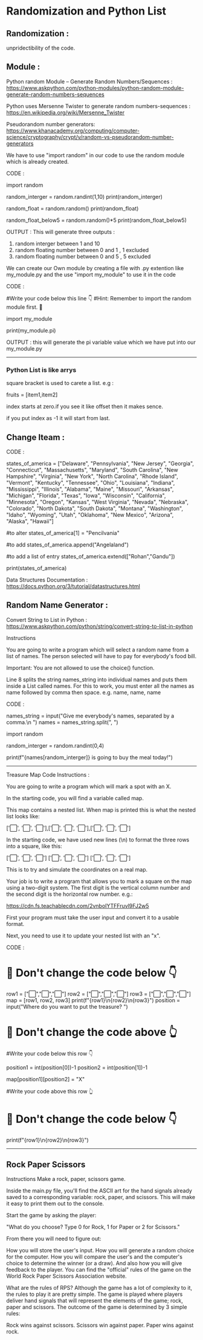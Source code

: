 # Randomization and Python List 

## Randomization :

unpridectibility of the code.


## Module :

Python random Module – Generate Random Numbers/Sequences : https://www.askpython.com/python-modules/python-random-module-generate-random-numbers-sequences

Python uses Mersenne Twister to generate random numbers-sequences : https://en.wikipedia.org/wiki/Mersenne_Twister

Pseudorandom number generators: https://www.khanacademy.org/computing/computer-science/cryptography/crypt/v/random-vs-pseudorandom-number-generators

We have to use "import random" in our code to use the random module which is already created.

CODE :

import random

random_interger = random.randint(1,10)
print(random_interger)

random_float = random.random()
print(random_float)

random_float_below5 = random.random()*5
print(random_float_below5)

OUTPUT : This will generate three outputs : 
1. random interger between 1 and 10
2. random floating number between 0 and 1 , 1 excluded
3. random floating number between 0 and 5 , 5 excluded

We can create our Own module by creating a file with .py extention like my_module.py and the use "import my_module" to use it in the code

CODE :

#Write your code below this line 👇
#Hint: Remember to import the random module first. 🎲


import my_module

print(my_module.pi)

OUTPUT : this will generate the pi variable value which we have put into our my_module.py

----------------------------------------------------------------------------------------------

### Python List is like arrys 

square bracket is used to carete a list. e.g :

fruits = [item1,item2]

index starts at zero.if you see it like offset then it makes sence.

if you put index as -1 it will start from last.

## Change Iteam :

CODE :

states_of_america = ["Delaware", "Pennsylvania", "New Jersey", "Georgia", "Connecticut", "Massachusetts", "Maryland", "South Carolina", "New Hampshire", "Virginia", "New York", "North Carolina", "Rhode Island", "Vermont", "Kentucky", "Tennessee", "Ohio", "Louisiana", "Indiana", "Mississippi", "Illinois", "Alabama", "Maine", "Missouri", "Arkansas", "Michigan", "Florida", "Texas", "Iowa", "Wisconsin", "California", "Minnesota", "Oregon", "Kansas", "West Virginia", "Nevada", "Nebraska", "Colorado", "North Dakota", "South Dakota", "Montana", "Washington", "Idaho", "Wyoming", "Utah", "Oklahoma", "New Mexico", "Arizona", "Alaska", "Hawaii"]

#to alter 
states_of_america[1] = "Pencilvania"

#to add
states_of_america.append("Angelaland")

#to add a list of entry
states_of_america.extend(["Rohan","Gandu"])

print(states_of_america)

Data Structures Documentation : https://docs.python.org/3/tutorial/datastructures.html



## Random Name Generator :

Convert String to List in Python : https://www.askpython.com/python/string/convert-string-to-list-in-python

Instructions

You are going to write a program which will select a random name from a list of names. The person selected will have to pay for everybody's food bill.

Important: You are not allowed to use the choice() function.

Line 8 splits the string names_string into individual names and puts them inside a List called names. For this to work, you must enter all the names as name followed by comma then space. e.g. name, name, name

CODE :

names_string = input("Give me everybody's names, separated by a comma.\n ")
names = names_string.split(", ")


import random

random_interger = random.randint(0,4)


print(f"{names[random_interger]} is going to buy the meal today!")


----------------------------------

Treasure Map Code Instructions :


You are going to write a program which will mark a spot with an X.

In the starting code, you will find a variable called map.

This map contains a nested list. When map is printed this is what the nested list looks like:

['⬜️', '⬜️', '⬜️'],['⬜️', '⬜️', '⬜️'],['⬜️', '⬜️', '⬜️']

In the starting code, we have used new lines (\n) to format the three rows into a square, like this:

['⬜️', '⬜️', '⬜️']
['⬜️', '⬜️', '⬜️']
['⬜️', '⬜️', '⬜️']

This is to try and simulate the coordinates on a real map.



Your job is to write a program that allows you to mark a square on the map using a two-digit system. The first digit is the vertical column number and the second digit is the horizontal row number. e.g.:

https://cdn.fs.teachablecdn.com/2vnboIYTFFruvl9FJ2w5

First your program must take the user input and convert it to a usable format.

Next, you need to use it to update your nested list with an "x".

CODE :

# 🚨 Don't change the code below 👇
row1 = ["⬜️","⬜️","⬜️"]
row2 = ["⬜️","⬜️","⬜️"]
row3 = ["⬜️","⬜️","⬜️"]
map = [row1, row2, row3]
print(f"{row1}\n{row2}\n{row3}")
position = input("Where do you want to put the treasure? ")
# 🚨 Don't change the code above 👆

#Write your code below this row 👇

position1 = int(position[0])-1
position2 = int(position[1])-1

map[position1][position2] = "X"


#Write your code above this row 👆

# 🚨 Don't change the code below 👇
print(f"{row1}\n{row2}\n{row3}")


---------------------------------------

## Rock Paper Scissors

Instructions
Make a rock, paper, scissors game.

Inside the main.py file, you'll find the ASCII art for the hand signals already saved to a corresponding variable: rock, paper, and scissors. This will make it easy to print them out to the console.

Start the game by asking the player:

"What do you choose? Type 0 for Rock, 1 for Paper or 2 for Scissors."

From there you will need to figure out:

How you will store the user's input.
How you will generate a random choice for the computer.
How you will compare the user's and the computer's choice to determine the winner (or a draw).
And also how you will give feedback to the player.
You can find the "official" rules of the game on the World Rock Paper Scissors Association website.

What are the rules of RPS?
Although the game has a lot of complexity to it, the rules to play it are pretty simple.
The game is played where players deliver hand signals that will represent the elements of the game; rock, paper and scissors. The outcome of the game is determined by 3 simple rules:

Rock wins against scissors.
Scissors win against paper.
Paper wins against rock.




